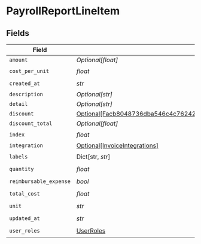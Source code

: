 # PayrollReportLineItem


## Fields

| Field                                                                                                                                                                 | Type                                                                                                                                                                  | Required                                                                                                                                                              | Description                                                                                                                                                           |
| --------------------------------------------------------------------------------------------------------------------------------------------------------------------- | --------------------------------------------------------------------------------------------------------------------------------------------------------------------- | --------------------------------------------------------------------------------------------------------------------------------------------------------------------- | --------------------------------------------------------------------------------------------------------------------------------------------------------------------- |
| `amount`                                                                                                                                                              | *Optional[float]*                                                                                                                                                     | :heavy_minus_sign:                                                                                                                                                    | N/A                                                                                                                                                                   |
| `cost_per_unit`                                                                                                                                                       | *float*                                                                                                                                                               | :heavy_check_mark:                                                                                                                                                    | N/A                                                                                                                                                                   |
| `created_at`                                                                                                                                                          | *str*                                                                                                                                                                 | :heavy_check_mark:                                                                                                                                                    | N/A                                                                                                                                                                   |
| `description`                                                                                                                                                         | *Optional[str]*                                                                                                                                                       | :heavy_minus_sign:                                                                                                                                                    | N/A                                                                                                                                                                   |
| `detail`                                                                                                                                                              | *Optional[str]*                                                                                                                                                       | :heavy_minus_sign:                                                                                                                                                    | N/A                                                                                                                                                                   |
| `discount`                                                                                                                                                            | [Optional[Facb8048736dba546c4c76242d9f8c7111011a7a7483528f37d80226698a1f2b]](../../models/shared/facb8048736dba546c4c76242d9f8c7111011a7a7483528f37d80226698a1f2b.md) | :heavy_minus_sign:                                                                                                                                                    | N/A                                                                                                                                                                   |
| `discount_total`                                                                                                                                                      | *Optional[float]*                                                                                                                                                     | :heavy_minus_sign:                                                                                                                                                    | N/A                                                                                                                                                                   |
| `index`                                                                                                                                                               | *float*                                                                                                                                                               | :heavy_check_mark:                                                                                                                                                    | N/A                                                                                                                                                                   |
| `integration`                                                                                                                                                         | [Optional[InvoiceIntegrations]](../../models/shared/invoiceintegrations.md)                                                                                           | :heavy_minus_sign:                                                                                                                                                    | N/A                                                                                                                                                                   |
| `labels`                                                                                                                                                              | Dict[str, *str*]                                                                                                                                                      | :heavy_check_mark:                                                                                                                                                    | N/A                                                                                                                                                                   |
| `quantity`                                                                                                                                                            | *float*                                                                                                                                                               | :heavy_check_mark:                                                                                                                                                    | N/A                                                                                                                                                                   |
| `reimbursable_expense`                                                                                                                                                | *bool*                                                                                                                                                                | :heavy_check_mark:                                                                                                                                                    | N/A                                                                                                                                                                   |
| `total_cost`                                                                                                                                                          | *float*                                                                                                                                                               | :heavy_check_mark:                                                                                                                                                    | N/A                                                                                                                                                                   |
| `unit`                                                                                                                                                                | *str*                                                                                                                                                                 | :heavy_check_mark:                                                                                                                                                    | N/A                                                                                                                                                                   |
| `updated_at`                                                                                                                                                          | *str*                                                                                                                                                                 | :heavy_check_mark:                                                                                                                                                    | N/A                                                                                                                                                                   |
| `user_roles`                                                                                                                                                          | [UserRoles](../../models/shared/userroles.md)                                                                                                                         | :heavy_check_mark:                                                                                                                                                    | N/A                                                                                                                                                                   |